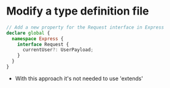 # Modify a type definition file

```typescript
// Add a new property for the Request interface in Express
declare global {
  namespace Express {
    interface Request {
      currentUser?: UserPayload;
    }
  }
}
```

- With this approach it's not needed to use 'extends'
